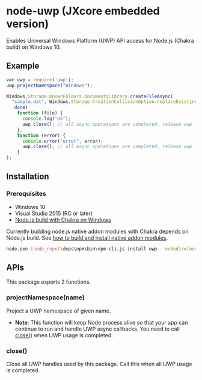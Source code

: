node-uwp (JXcore embedded version)
==========

Enables Universal Windows Platform (UWP) API access for Node.js (Chakra build)
on Windows 10.

Example
-------

```javascript
var uwp = require('uwp');
uwp.projectNamespace("Windows");

Windows.Storage.KnownFolders.documentsLibrary.createFileAsync(
  "sample.dat", Windows.Storage.CreationCollisionOption.replaceExisting)
  .done(
    function (file) {
      console.log("ok");
      uwp.close(); // all async operations are completed, release uwp
    },
    function (error) {
      console.error("error", error);
      uwp.close(); // all async operations are completed, release uwp
    }
);
```

Installation
------------

### Prerequisites

 * Windows 10
 * Visual Studio 2015 (RC or later)
 * [Node.js build with Chakra on Windows](https://github.com/Microsoft/node/blob/ch0.12/README.md#windows_with_chakra)

Currently building node.js native addon modules with Chakra depends
on Node.js build. See [how to build and install native addon modules](https://github.com/Microsoft/node/blob/ch0.12/README.md#build_native_addon_modules_with_chakra).

```sh
node.exe [node_repo]\deps\npm\bin\npm-cli.js install uwp --nodedir=[node_repo]
```

APIs
----

This package exports 2 functions.

### projectNamespace(name)

Project a UWP namespace of given name.

* **Note**: This function will keep Node process alive so that your app can
  continue to run and handle UWP async callbacks. You need to call
  [close()](#close) when UWP usage is completed.

<a name="close"></a>
### close()

Close all UWP handles used by this package. Call this when all UWP usage is
completed.
